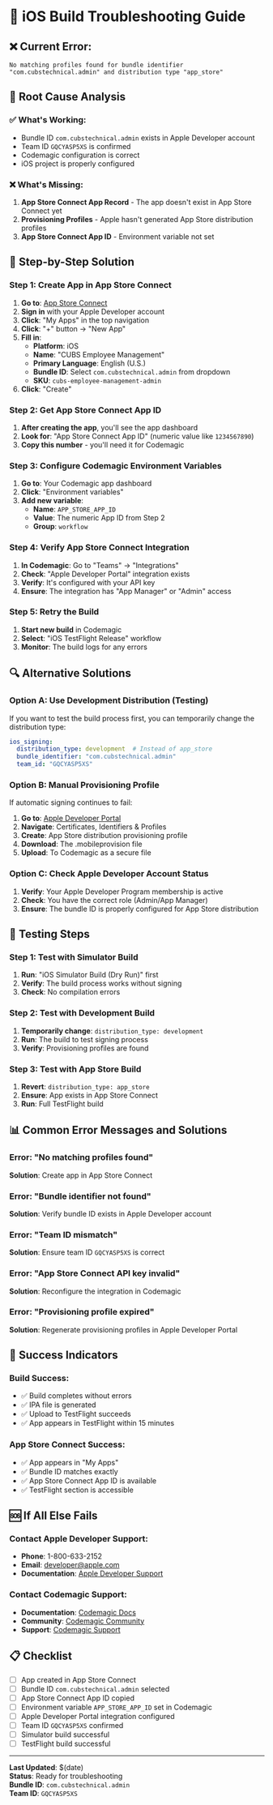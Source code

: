 # 🔧 iOS Build Troubleshooting Guide

## ❌ **Current Error**: 
`No matching profiles found for bundle identifier "com.cubstechnical.admin" and distribution type "app_store"`

## 🎯 **Root Cause Analysis**

### ✅ **What's Working:**
- Bundle ID `com.cubstechnical.admin` exists in Apple Developer account
- Team ID `GQCYASP5XS` is confirmed
- Codemagic configuration is correct
- iOS project is properly configured

### ❌ **What's Missing:**
1. **App Store Connect App Record** - The app doesn't exist in App Store Connect yet
2. **Provisioning Profiles** - Apple hasn't generated App Store distribution profiles
3. **App Store Connect App ID** - Environment variable not set

## 🚀 **Step-by-Step Solution**

### **Step 1: Create App in App Store Connect**

1. **Go to**: [App Store Connect](https://appstoreconnect.apple.com)
2. **Sign in** with your Apple Developer account
3. **Click**: "My Apps" in the top navigation
4. **Click**: "+" button → "New App"
5. **Fill in**:
   - **Platform**: iOS
   - **Name**: "CUBS Employee Management"
   - **Primary Language**: English (U.S.)
   - **Bundle ID**: Select `com.cubstechnical.admin` from dropdown
   - **SKU**: `cubs-employee-management-admin`
6. **Click**: "Create"

### **Step 2: Get App Store Connect App ID**

1. **After creating the app**, you'll see the app dashboard
2. **Look for**: "App Store Connect App ID" (numeric value like `1234567890`)
3. **Copy this number** - you'll need it for Codemagic

### **Step 3: Configure Codemagic Environment Variables**

1. **Go to**: Your Codemagic app dashboard
2. **Click**: "Environment variables"
3. **Add new variable**:
   - **Name**: `APP_STORE_APP_ID`
   - **Value**: The numeric App ID from Step 2
   - **Group**: `workflow`

### **Step 4: Verify App Store Connect Integration**

1. **In Codemagic**: Go to "Teams" → "Integrations"
2. **Check**: "Apple Developer Portal" integration exists
3. **Verify**: It's configured with your API key
4. **Ensure**: The integration has "App Manager" or "Admin" access

### **Step 5: Retry the Build**

1. **Start new build** in Codemagic
2. **Select**: "iOS TestFlight Release" workflow
3. **Monitor**: The build logs for any errors

## 🔍 **Alternative Solutions**

### **Option A: Use Development Distribution (Testing)**

If you want to test the build process first, you can temporarily change the distribution type:

```yaml
ios_signing:
  distribution_type: development  # Instead of app_store
  bundle_identifier: "com.cubstechnical.admin"
  team_id: "GQCYASP5XS"
```

### **Option B: Manual Provisioning Profile**

If automatic signing continues to fail:

1. **Go to**: [Apple Developer Portal](https://developer.apple.com/account)
2. **Navigate**: Certificates, Identifiers & Profiles
3. **Create**: App Store distribution provisioning profile
4. **Download**: The .mobileprovision file
5. **Upload**: To Codemagic as a secure file

### **Option C: Check Apple Developer Account Status**

1. **Verify**: Your Apple Developer Program membership is active
2. **Check**: You have the correct role (Admin/App Manager)
3. **Ensure**: The bundle ID is properly configured for App Store distribution

## 🧪 **Testing Steps**

### **Step 1: Test with Simulator Build**
1. **Run**: "iOS Simulator Build (Dry Run)" first
2. **Verify**: The build process works without signing
3. **Check**: No compilation errors

### **Step 2: Test with Development Build**
1. **Temporarily change**: `distribution_type: development`
2. **Run**: The build to test signing process
3. **Verify**: Provisioning profiles are found

### **Step 3: Test with App Store Build**
1. **Revert**: `distribution_type: app_store`
2. **Ensure**: App exists in App Store Connect
3. **Run**: Full TestFlight build

## 📊 **Common Error Messages and Solutions**

### **Error**: "No matching profiles found"
**Solution**: Create app in App Store Connect

### **Error**: "Bundle identifier not found"
**Solution**: Verify bundle ID exists in Apple Developer account

### **Error**: "Team ID mismatch"
**Solution**: Ensure team ID `GQCYASP5XS` is correct

### **Error**: "App Store Connect API key invalid"
**Solution**: Reconfigure the integration in Codemagic

### **Error**: "Provisioning profile expired"
**Solution**: Regenerate provisioning profiles in Apple Developer Portal

## 🎯 **Success Indicators**

### **Build Success:**
- ✅ Build completes without errors
- ✅ IPA file is generated
- ✅ Upload to TestFlight succeeds
- ✅ App appears in TestFlight within 15 minutes

### **App Store Connect Success:**
- ✅ App appears in "My Apps"
- ✅ Bundle ID matches exactly
- ✅ App Store Connect App ID is available
- ✅ TestFlight section is accessible

## 🆘 **If All Else Fails**

### **Contact Apple Developer Support:**
- **Phone**: 1-800-633-2152
- **Email**: developer@apple.com
- **Documentation**: [Apple Developer Support](https://developer.apple.com/support)

### **Contact Codemagic Support:**
- **Documentation**: [Codemagic Docs](https://docs.codemagic.io)
- **Community**: [Codemagic Community](https://community.codemagic.io)
- **Support**: [Codemagic Support](https://codemagic.io/contact)

## 📋 **Checklist**

- [ ] App created in App Store Connect
- [ ] Bundle ID `com.cubstechnical.admin` selected
- [ ] App Store Connect App ID copied
- [ ] Environment variable `APP_STORE_APP_ID` set in Codemagic
- [ ] Apple Developer Portal integration configured
- [ ] Team ID `GQCYASP5XS` confirmed
- [ ] Simulator build successful
- [ ] TestFlight build successful

---

**Last Updated**: $(date)  
**Status**: Ready for troubleshooting  
**Bundle ID**: `com.cubstechnical.admin`  
**Team ID**: `GQCYASP5XS`
